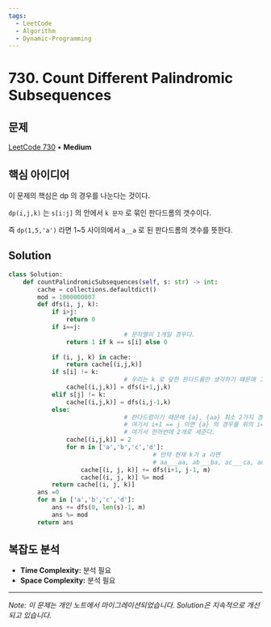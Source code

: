 ```yaml
---
tags:
  - LeetCode
  - Algorithm
  - Dynamic-Programming
---
```


# 730. Count Different Palindromic Subsequences

## 문제

[LeetCode 730](https://leetcode.com/problems/count-different-palindromic-subsequences/) • **Medium**

## 핵심 아이디어

이 문제의 핵심은 dp 의 경우를 나눈다는 것이다.

`dp(i,j,k)` 는 `s[i:j]` 의 안에서 `k 문자` 로 묶인 판다드롬의 갯수이다.

즉 `dp(1,5,'a')` 라면 1~5 사이의에서 `a__a` 로 된 판다드롬의 갯수를 뜻한다.

## Solution

```python
class Solution:
    def countPalindromicSubsequences(self, s: str) -> int:
        cache = collections.defaultdict()
        mod = 1000000007
        def dfs(i, j, k):
            if i>j: 
                return 0
            if i==j:
								# 문자열이 1개일 경우다.
                return 1 if k == s[i] else 0
            
            if (i, j, k) in cache:
                return cache[(i,j,k)]
            if s[i] != k:
								# 우리는 k 로 덮힌 판다드롬만 생각하기 때문에 그 외라면 무시한다.
                cache[(i,j,k)] = dfs(i+1,j,k)
            elif s[j] != k:
                cache[(i,j,k)] = dfs(i,j-1,k)
            else:
								# 판다드럼이기 때문에 {a}, {aa} 최소 2가지 경우가 나온다.
								# 여기서 i+1 == j 이면 {a} 의 경우를 위의 i==j 을 건너띄기 때문에 
								# 여기서 한꺼번에 2개로 세준다.
                cache[(i,j,k)] = 2
                for m in ['a','b','c','d']:
										# 만약 현재 k가 a 라면
										# aa___aa, ab___ba, ac___ca, ad___da 을 구하고 다 더하는 것이다.
                    cache[(i, j, k)] += dfs(i+1, j-1, m)
                    cache[(i, j, k)] %= mod
            return cache[(i, j, k)]
        ans =0
        for m in ['a','b','c','d']:
            ans += dfs(0, len(s)-1, m)
            ans %= mod
        return ans
```

## 복잡도 분석

- **Time Complexity:** 분석 필요
- **Space Complexity:** 분석 필요


---

*Note: 이 문제는 개인 노트에서 마이그레이션되었습니다. Solution은 지속적으로 개선되고 있습니다.*
